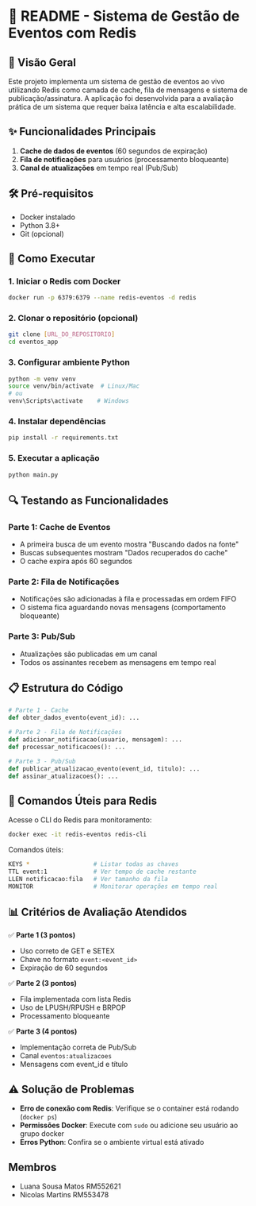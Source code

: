 # 📝 README - Sistema de Gestão de Eventos com Redis

## 📌 Visão Geral
Este projeto implementa um sistema de gestão de eventos ao vivo utilizando Redis como camada de cache, fila de mensagens e sistema de publicação/assinatura. A aplicação foi desenvolvida para a avaliação prática de um sistema que requer baixa latência e alta escalabilidade.

## ✨ Funcionalidades Principais
1. **Cache de dados de eventos** (60 segundos de expiração)
2. **Fila de notificações** para usuários (processamento bloqueante)
3. **Canal de atualizações** em tempo real (Pub/Sub)

## 🛠️ Pré-requisitos
- Docker instalado
- Python 3.8+
- Git (opcional)

## 🚀 Como Executar

### 1. Iniciar o Redis com Docker
```bash
docker run -p 6379:6379 --name redis-eventos -d redis
```

### 2. Clonar o repositório (opcional)
```bash
git clone [URL_DO_REPOSITORIO]
cd eventos_app
```

### 3. Configurar ambiente Python
```bash
python -m venv venv
source venv/bin/activate  # Linux/Mac
# ou
venv\Scripts\activate    # Windows
```

### 4. Instalar dependências
```bash
pip install -r requirements.txt
```

### 5. Executar a aplicação
```bash
python main.py
```

## 🔍 Testando as Funcionalidades

### Parte 1: Cache de Eventos
- A primeira busca de um evento mostra "Buscando dados na fonte"
- Buscas subsequentes mostram "Dados recuperados do cache"
- O cache expira após 60 segundos

### Parte 2: Fila de Notificações
- Notificações são adicionadas à fila e processadas em ordem FIFO
- O sistema fica aguardando novas mensagens (comportamento bloqueante)

### Parte 3: Pub/Sub
- Atualizações são publicadas em um canal
- Todos os assinantes recebem as mensagens em tempo real

## 📋 Estrutura do Código
```python
# Parte 1 - Cache
def obter_dados_evento(event_id): ...

# Parte 2 - Fila de Notificações
def adicionar_notificacao(usuario, mensagem): ...
def processar_notificacoes(): ...

# Parte 3 - Pub/Sub
def publicar_atualizacao_evento(event_id, titulo): ...
def assinar_atualizacoes(): ...
```

## 🧰 Comandos Úteis para Redis
Acesse o CLI do Redis para monitoramento:
```bash
docker exec -it redis-eventos redis-cli
```

Comandos úteis:
```bash
KEYS *                  # Listar todas as chaves
TTL event:1             # Ver tempo de cache restante
LLEN notificacao:fila   # Ver tamanho da fila
MONITOR                 # Monitorar operações em tempo real
```

## 📊 Critérios de Avaliação Atendidos
✅ **Parte 1 (3 pontos)**  
- Uso correto de GET e SETEX  
- Chave no formato `event:<event_id>`  
- Expiração de 60 segundos  

✅ **Parte 2 (3 pontos)**  
- Fila implementada com lista Redis  
- Uso de LPUSH/RPUSH e BRPOP  
- Processamento bloqueante  

✅ **Parte 3 (4 pontos)**  
- Implementação correta de Pub/Sub  
- Canal `eventos:atualizacoes`  
- Mensagens com event_id e título  

## ⚠️ Solução de Problemas
- **Erro de conexão com Redis**: Verifique se o container está rodando (`docker ps`)
- **Permissões Docker**: Execute com `sudo` ou adicione seu usuário ao grupo docker
- **Erros Python**: Confira se o ambiente virtual está ativado

## Membros
- Luana Sousa Matos RM552621
- Nicolas Martins RM553478
